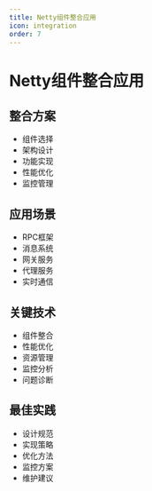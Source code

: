 ```yaml
---
title: Netty组件整合应用
icon: integration
order: 7
---
```


# Netty组件整合应用

## 整合方案
- 组件选择
- 架构设计
- 功能实现
- 性能优化
- 监控管理

## 应用场景
- RPC框架
- 消息系统
- 网关服务
- 代理服务
- 实时通信

## 关键技术
- 组件整合
- 性能优化
- 资源管理
- 监控分析
- 问题诊断

## 最佳实践
- 设计规范
- 实现策略
- 优化方法
- 监控方案
- 维护建议
